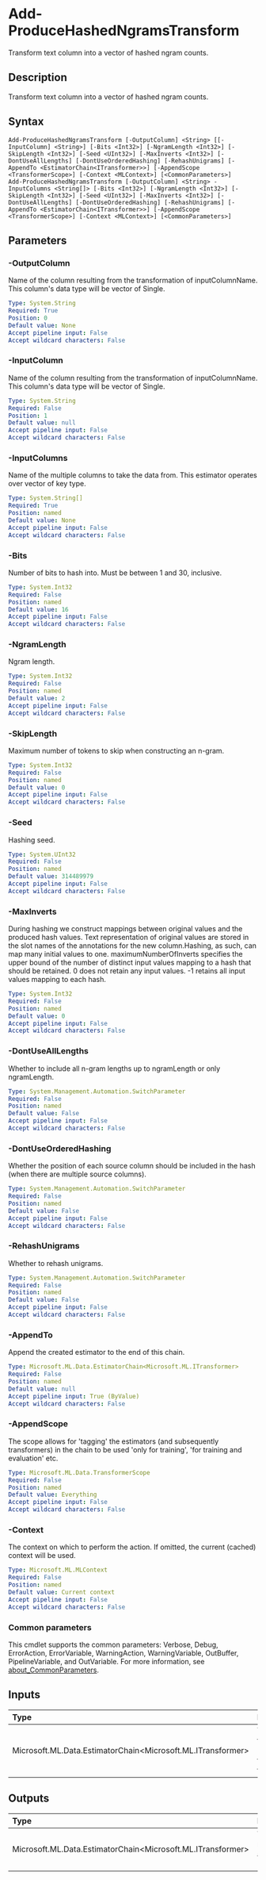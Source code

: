 # Add-ProduceHashedNgramsTransform

Transform text column into a vector of hashed ngram counts.

## Description

Transform text column into a vector of hashed ngram counts.

## Syntax

```
Add-ProduceHashedNgramsTransform [-OutputColumn] <String> [[-InputColumn] <String>] [-Bits <Int32>] [-NgramLength <Int32>] [-SkipLength <Int32>] [-Seed <UInt32>] [-MaxInverts <Int32>] [-DontUseAllLengths] [-DontUseOrderedHashing] [-RehashUnigrams] [-AppendTo <EstimatorChain<ITransformer>>] [-AppendScope <TransformerScope>] [-Context <MLContext>] [<CommonParameters>]
Add-ProduceHashedNgramsTransform [-OutputColumn] <String> -InputColumns <String[]> [-Bits <Int32>] [-NgramLength <Int32>] [-SkipLength <Int32>] [-Seed <UInt32>] [-MaxInverts <Int32>] [-DontUseAllLengths] [-DontUseOrderedHashing] [-RehashUnigrams] [-AppendTo <EstimatorChain<ITransformer>>] [-AppendScope <TransformerScope>] [-Context <MLContext>] [<CommonParameters>]
```

## Parameters

### -OutputColumn

Name of the column resulting from the transformation of inputColumnName. This column's data type will be vector of Single.

```yaml
Type: System.String
Required: True
Position: 0
Default value: None
Accept pipeline input: False
Accept wildcard characters: False
```

### -InputColumn

Name of the column resulting from the transformation of inputColumnName. This column's data type will be vector of Single.

```yaml
Type: System.String
Required: False
Position: 1
Default value: null
Accept pipeline input: False
Accept wildcard characters: False
```

### -InputColumns

Name of the multiple columns to take the data from. This estimator operates over vector of key type.

```yaml
Type: System.String[]
Required: True
Position: named
Default value: None
Accept pipeline input: False
Accept wildcard characters: False
```

### -Bits

Number of bits to hash into. Must be between 1 and 30, inclusive.

```yaml
Type: System.Int32
Required: False
Position: named
Default value: 16
Accept pipeline input: False
Accept wildcard characters: False
```

### -NgramLength

Ngram length.

```yaml
Type: System.Int32
Required: False
Position: named
Default value: 2
Accept pipeline input: False
Accept wildcard characters: False
```

### -SkipLength

Maximum number of tokens to skip when constructing an n-gram.

```yaml
Type: System.Int32
Required: False
Position: named
Default value: 0
Accept pipeline input: False
Accept wildcard characters: False
```

### -Seed

Hashing seed.

```yaml
Type: System.UInt32
Required: False
Position: named
Default value: 314489979
Accept pipeline input: False
Accept wildcard characters: False
```

### -MaxInverts

During hashing we construct mappings between original values and the produced hash values. Text representation of original values are stored in the slot names of the annotations for the new column.Hashing, as such, can map many initial values to one. maximumNumberOfInverts specifies the upper bound of the number of distinct input values mapping to a hash that should be retained. 0 does not retain any input values. -1 retains all input values mapping to each hash.

```yaml
Type: System.Int32
Required: False
Position: named
Default value: 0
Accept pipeline input: False
Accept wildcard characters: False
```

### -DontUseAllLengths

Whether to include all n-gram lengths up to ngramLength or only ngramLength.

```yaml
Type: System.Management.Automation.SwitchParameter
Required: False
Position: named
Default value: False
Accept pipeline input: False
Accept wildcard characters: False
```

### -DontUseOrderedHashing

Whether the position of each source column should be included in the hash (when there are multiple source columns).

```yaml
Type: System.Management.Automation.SwitchParameter
Required: False
Position: named
Default value: False
Accept pipeline input: False
Accept wildcard characters: False
```

### -RehashUnigrams

Whether to rehash unigrams.

```yaml
Type: System.Management.Automation.SwitchParameter
Required: False
Position: named
Default value: False
Accept pipeline input: False
Accept wildcard characters: False
```

### -AppendTo

Append the created estimator to the end of this chain.

```yaml
Type: Microsoft.ML.Data.EstimatorChain<Microsoft.ML.ITransformer>
Required: False
Position: named
Default value: null
Accept pipeline input: True (ByValue)
Accept wildcard characters: False
```

### -AppendScope

The scope allows for 'tagging' the estimators (and subsequently transformers) in the chain to be used 'only for training', 'for training and evaluation' etc.

```yaml
Type: Microsoft.ML.Data.TransformerScope
Required: False
Position: named
Default value: Everything
Accept pipeline input: False
Accept wildcard characters: False
```

### -Context

The context on which to perform the action. If omitted, the current (cached) context will be used.

```yaml
Type: Microsoft.ML.MLContext
Required: False
Position: named
Default value: Current context
Accept pipeline input: False
Accept wildcard characters: False
```

### Common parameters

This cmdlet supports the common parameters: Verbose, Debug, ErrorAction, ErrorVariable, WarningAction, WarningVariable, OutBuffer, PipelineVariable, and OutVariable. For more information, see [about_CommonParameters](https://go.microsoft.com/fwlink/?LinkID=113216).

## Inputs

| Type | Description |
|:---|:---|
| Microsoft.ML.Data.EstimatorChain<Microsoft.ML.ITransformer> | You can pipe the EstimatorChain to append to this cmdlet. |

## Outputs

| Type | Description |
|:---|:---|
| Microsoft.ML.Data.EstimatorChain<Microsoft.ML.ITransformer> | This cmdlet returns the appended EstimatorChain. |


